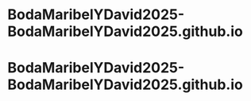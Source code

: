 # BodaMaribelYDavid2025-BodaMaribelYDavid2025.github.io
# BodaMaribelYDavid2025-BodaMaribelYDavid2025.github.io
